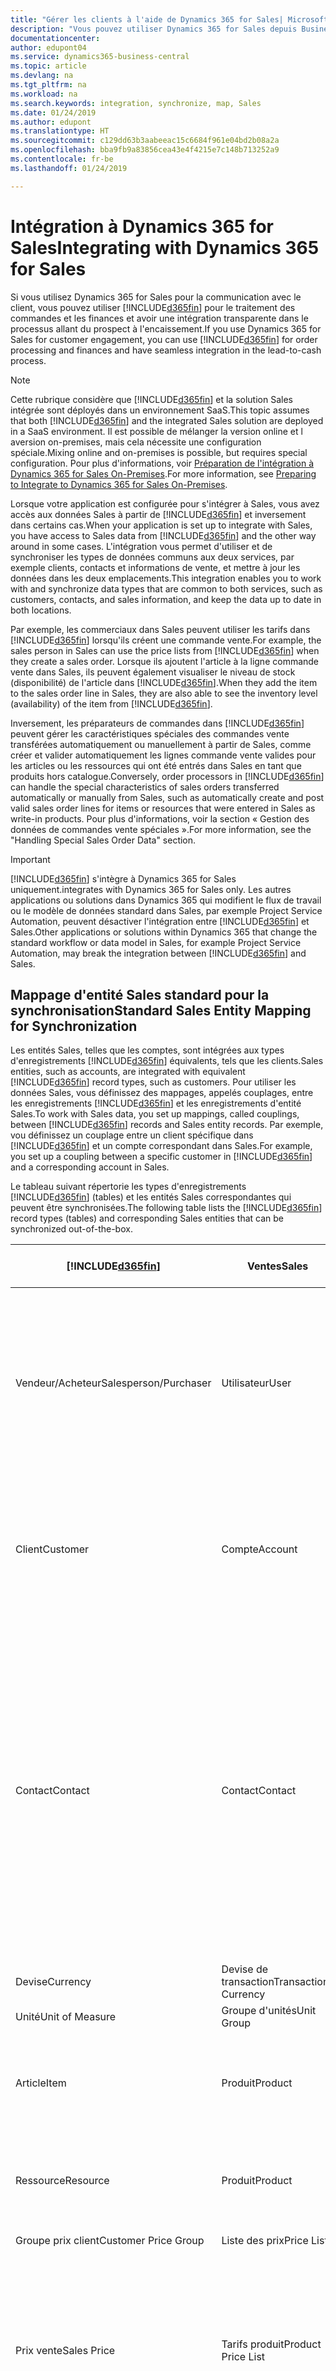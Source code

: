 ```yaml
---
title: "Gérer les clients à l'aide de Dynamics 365 for Sales| Microsoft Docs"
description: "Vous pouvez utiliser Dynamics 365 for Sales depuis Business Central pour mapper les données et avoir une intégration et une synchronisation parfaites dans le processus allant du prospect à l'encaissement."
documentationcenter: 
author: edupont04
ms.service: dynamics365-business-central
ms.topic: article
ms.devlang: na
ms.tgt_pltfrm: na
ms.workload: na
ms.search.keywords: integration, synchronize, map, Sales
ms.date: 01/24/2019
ms.author: edupont
ms.translationtype: HT
ms.sourcegitcommit: c129dd63b3aabeeac15c6684f961e04bd2b08a2a
ms.openlocfilehash: bba9fb9a83856cea43e4f4215e7c148b713252a9
ms.contentlocale: fr-be
ms.lasthandoff: 01/24/2019

---
```

# <a name="integrating-with-dynamics-365-for-sales"></a><span data-ttu-id="1b181-103">Intégration à Dynamics 365 for Sales</span><span class="sxs-lookup"><span data-stu-id="1b181-103">Integrating with Dynamics 365 for Sales</span></span>
<span data-ttu-id="1b181-104">Si vous utilisez Dynamics 365 for Sales pour la communication avec le client, vous pouvez utiliser [!INCLUDE[d365fin](includes/d365fin_md.md)] pour le traitement des commandes et les finances et avoir une intégration transparente dans le processus allant du prospect à l'encaissement.</span><span class="sxs-lookup"><span data-stu-id="1b181-104">If you use Dynamics 365 for Sales for customer engagement, you can use [!INCLUDE[d365fin](includes/d365fin_md.md)] for order processing and finances and have seamless integration in the lead-to-cash process.</span></span>

> [!NOTE]
> <span data-ttu-id="1b181-105">Cette rubrique considère que [!INCLUDE[d365fin](includes/d365fin_md.md)] et la solution Sales intégrée sont déployés dans un environnement SaaS.</span><span class="sxs-lookup"><span data-stu-id="1b181-105">This topic assumes that both [!INCLUDE[d365fin](includes/d365fin_md.md)] and the integrated Sales solution are deployed in a SaaS environment.</span></span> <span data-ttu-id="1b181-106">Il est possible de mélanger la version online et l aversion on-premises, mais cela nécessite une configuration spéciale.</span><span class="sxs-lookup"><span data-stu-id="1b181-106">Mixing online and on-premises is possible, but requires special configuration.</span></span> <span data-ttu-id="1b181-107">Pour plus d'informations, voir [Préparation de l'intégration à Dynamics 365 for Sales On-Premises](/dynamics365/business-central/dev-itpro/administration/prepare-dynamics-365-for-sales-for-integration).</span><span class="sxs-lookup"><span data-stu-id="1b181-107">For more information, see [Preparing to Integrate to Dynamics 365 for Sales On-Premises](/dynamics365/business-central/dev-itpro/administration/prepare-dynamics-365-for-sales-for-integration).</span></span>

<span data-ttu-id="1b181-108">Lorsque votre application est configurée pour s'intégrer à Sales, vous avez accès aux données Sales à partir de [!INCLUDE[d365fin](includes/d365fin_md.md)] et inversement dans certains cas.</span><span class="sxs-lookup"><span data-stu-id="1b181-108">When your application is set up to integrate with Sales, you have access to Sales data from [!INCLUDE[d365fin](includes/d365fin_md.md)] and the other way around in some cases.</span></span> <span data-ttu-id="1b181-109">L'intégration vous permet d'utiliser et de synchroniser les types de données communs aux deux services, par exemple clients, contacts et informations de vente, et mettre à jour les données dans les deux emplacements.</span><span class="sxs-lookup"><span data-stu-id="1b181-109">This integration enables you to work with and synchronize data types that are common to both services, such as customers, contacts, and sales information, and keep the data up to date in both locations.</span></span>  

<span data-ttu-id="1b181-110">Par exemple, les commerciaux dans Sales peuvent utiliser les tarifs dans [!INCLUDE[d365fin](includes/d365fin_md.md)] lorsqu'ils créent une commande vente.</span><span class="sxs-lookup"><span data-stu-id="1b181-110">For example, the sales person in Sales can use the price lists from [!INCLUDE[d365fin](includes/d365fin_md.md)] when they create a sales order.</span></span> <span data-ttu-id="1b181-111">Lorsque ils ajoutent l'article à la ligne commande vente dans Sales, ils peuvent également visualiser le niveau de stock (disponibilité) de l'article dans [!INCLUDE[d365fin](includes/d365fin_md.md)].</span><span class="sxs-lookup"><span data-stu-id="1b181-111">When they add the item to the sales order line in Sales, they are also able to see the inventory level (availability) of the item from [!INCLUDE[d365fin](includes/d365fin_md.md)].</span></span>

<span data-ttu-id="1b181-112">Inversement, les préparateurs de commandes dans [!INCLUDE[d365fin](includes/d365fin_md.md)] peuvent gérer les caractéristiques spéciales des commandes vente transférées automatiquement ou manuellement à partir de Sales, comme créer et valider automatiquement les lignes commande vente valides pour les articles ou les ressources qui ont été entrés dans Sales en tant que produits hors catalogue.</span><span class="sxs-lookup"><span data-stu-id="1b181-112">Conversely, order processors in [!INCLUDE[d365fin](includes/d365fin_md.md)] can handle the special characteristics of sales orders transferred automatically or manually from Sales, such as automatically create and post valid sales order lines for items or resources that were entered in Sales as write-in products.</span></span> <span data-ttu-id="1b181-113">Pour plus d'informations, voir la section « Gestion des données de commandes vente spéciales ».</span><span class="sxs-lookup"><span data-stu-id="1b181-113">For more information, see the "Handling Special Sales Order Data" section.</span></span>

> [!IMPORTANT]  
> [!INCLUDE[d365fin](includes/d365fin_md.md)] <span data-ttu-id="1b181-114">s'intègre à Dynamics 365 for Sales uniquement.</span><span class="sxs-lookup"><span data-stu-id="1b181-114">integrates with Dynamics 365 for Sales only.</span></span> <span data-ttu-id="1b181-115">Les autres applications ou solutions dans Dynamics 365 qui modifient le flux de travail ou le modèle de données standard dans Sales, par exemple Project Service Automation, peuvent désactiver l'intégration entre [!INCLUDE[d365fin](includes/d365fin_md.md)] et Sales.</span><span class="sxs-lookup"><span data-stu-id="1b181-115">Other applications or solutions within Dynamics 365 that change the standard workflow or data model in Sales, for example Project Service Automation, may break the integration between [!INCLUDE[d365fin](includes/d365fin_md.md)] and Sales.</span></span>

## <a name="standard-sales-entity-mapping-for-synchronization"></a><span data-ttu-id="1b181-116">Mappage d'entité Sales standard pour la synchronisation</span><span class="sxs-lookup"><span data-stu-id="1b181-116">Standard Sales Entity Mapping for Synchronization</span></span>
<span data-ttu-id="1b181-117">Les entités Sales, telles que les comptes, sont intégrées aux types d'enregistrements [!INCLUDE[d365fin](includes/d365fin_md.md)] équivalents, tels que les clients.</span><span class="sxs-lookup"><span data-stu-id="1b181-117">Sales entities, such as accounts, are integrated with equivalent [!INCLUDE[d365fin](includes/d365fin_md.md)] record types, such as customers.</span></span> <span data-ttu-id="1b181-118">Pour utiliser les données Sales, vous définissez des mappages, appelés couplages, entre les enregistrements [!INCLUDE[d365fin](includes/d365fin_md.md)] et les enregistrements d'entité Sales.</span><span class="sxs-lookup"><span data-stu-id="1b181-118">To work with Sales data, you set up mappings, called couplings, between [!INCLUDE[d365fin](includes/d365fin_md.md)] records and Sales entity records.</span></span> <span data-ttu-id="1b181-119">Par exemple, vou définissez un couplage entre un client spécifique dans [!INCLUDE[d365fin](includes/d365fin_md.md)] et un compte correspondant dans Sales.</span><span class="sxs-lookup"><span data-stu-id="1b181-119">For example, you set up a coupling between a specific customer in [!INCLUDE[d365fin](includes/d365fin_md.md)]  and a corresponding account in Sales.</span></span>

<span data-ttu-id="1b181-120">Le tableau suivant répertorie les types d'enregistrements [!INCLUDE[d365fin](includes/d365fin_md.md)] (tables) et les entités Sales correspondantes qui peuvent être synchronisées.</span><span class="sxs-lookup"><span data-stu-id="1b181-120">The following table lists the [!INCLUDE[d365fin](includes/d365fin_md.md)] record types (tables) and corresponding Sales entities that can be synchronized out-of-the-box.</span></span>

|[!INCLUDE[d365fin](includes/d365fin_md.md)]|<span data-ttu-id="1b181-121">Ventes</span><span class="sxs-lookup"><span data-stu-id="1b181-121">Sales</span></span>|<span data-ttu-id="1b181-122">Direction de synchronisation</span><span class="sxs-lookup"><span data-stu-id="1b181-122">Synchronization Direction</span></span>|<span data-ttu-id="1b181-123">Filtre par défaut</span><span class="sxs-lookup"><span data-stu-id="1b181-123">Default Filter</span></span>|
|-------------------------------------------|-----|-------------------------|--------------|
|<span data-ttu-id="1b181-124">Vendeur/Acheteur</span><span class="sxs-lookup"><span data-stu-id="1b181-124">Salesperson/Purchaser</span></span>|<span data-ttu-id="1b181-125">Utilisateur</span><span class="sxs-lookup"><span data-stu-id="1b181-125">User</span></span>|<span data-ttu-id="1b181-126">Sales -> Business Central</span><span class="sxs-lookup"><span data-stu-id="1b181-126">Sales -> Business Central</span></span>|<span data-ttu-id="1b181-127">Filtre contact Sales : le **Statut** est **Non**, l'**Utilisateur sous licence** est **Oui**, le Mode utilisateur de l'intégration est **Non**</span><span class="sxs-lookup"><span data-stu-id="1b181-127">Sales contact filter: **Status** is **No**, **User Licensed** is **Yes**, Integration user mode is **No**</span></span>|
|<span data-ttu-id="1b181-128">Client</span><span class="sxs-lookup"><span data-stu-id="1b181-128">Customer</span></span>|<span data-ttu-id="1b181-129">Compte</span><span class="sxs-lookup"><span data-stu-id="1b181-129">Account</span></span>|<span data-ttu-id="1b181-130">Business Central - > Sales et Sales - > Business Central</span><span class="sxs-lookup"><span data-stu-id="1b181-130">Business Central -> Sales and Sales -> Business Central</span></span>|<span data-ttu-id="1b181-131">Filtre compte Sales : le **Type de relation** est **Client** et le **Statut** est **Actif**.</span><span class="sxs-lookup"><span data-stu-id="1b181-131">Sales account filter: **Relationship Type** is **Customer** and **Status** is **Active**.</span></span>|
|<span data-ttu-id="1b181-132">Contact</span><span class="sxs-lookup"><span data-stu-id="1b181-132">Contact</span></span>|<span data-ttu-id="1b181-133">Contact</span><span class="sxs-lookup"><span data-stu-id="1b181-133">Contact</span></span>|<span data-ttu-id="1b181-134">Business Central - > Sales et Sales - > Business Central</span><span class="sxs-lookup"><span data-stu-id="1b181-134">Business Central -> Sales and Sales -> Business Central</span></span>|<span data-ttu-id="1b181-135">Filtre contact Business Central : le **Type** est **Personne** et le contact est affecté à une société.</span><span class="sxs-lookup"><span data-stu-id="1b181-135">Business Central contact filter: **Type** is **Person** and the contact is assigned to a company.</span></span> <span data-ttu-id="1b181-136">Filtre contact Sales : le contact est affecté à une société et le type de client parent est **Compte**.</span><span class="sxs-lookup"><span data-stu-id="1b181-136">Sales contact filter: The contact is assigned to a company and the parent customer type is **Account**</span></span>|
|<span data-ttu-id="1b181-137">Devise</span><span class="sxs-lookup"><span data-stu-id="1b181-137">Currency</span></span>|<span data-ttu-id="1b181-138">Devise de transaction</span><span class="sxs-lookup"><span data-stu-id="1b181-138">Transaction Currency</span></span>|<span data-ttu-id="1b181-139">Business Central -> Sales</span><span class="sxs-lookup"><span data-stu-id="1b181-139">Business Central -> Sales</span></span>| |
|<span data-ttu-id="1b181-140">Unité</span><span class="sxs-lookup"><span data-stu-id="1b181-140">Unit of Measure</span></span>|<span data-ttu-id="1b181-141">Groupe d'unités</span><span class="sxs-lookup"><span data-stu-id="1b181-141">Unit Group</span></span>|<span data-ttu-id="1b181-142">Business Central -> Sales</span><span class="sxs-lookup"><span data-stu-id="1b181-142">Business Central -> Sales</span></span>| |
|<span data-ttu-id="1b181-143">Article</span><span class="sxs-lookup"><span data-stu-id="1b181-143">Item</span></span>|<span data-ttu-id="1b181-144">Produit</span><span class="sxs-lookup"><span data-stu-id="1b181-144">Product</span></span>|<span data-ttu-id="1b181-145">Business Central - > Sales et Sales - > Business Central</span><span class="sxs-lookup"><span data-stu-id="1b181-145">Business Central -> Sales and Sales -> Business Central</span></span>|<span data-ttu-id="1b181-146">Filtre contact Sales : le **Type de produit** est **Stock de vente**</span><span class="sxs-lookup"><span data-stu-id="1b181-146">Sales contact filter: **Product Type** is **Sales Inventory**</span></span>|
|<span data-ttu-id="1b181-147">Ressource</span><span class="sxs-lookup"><span data-stu-id="1b181-147">Resource</span></span>|<span data-ttu-id="1b181-148">Produit</span><span class="sxs-lookup"><span data-stu-id="1b181-148">Product</span></span>|<span data-ttu-id="1b181-149">Business Central - > Sales et Sales - > Business Central</span><span class="sxs-lookup"><span data-stu-id="1b181-149">Business Central -> Sales and Sales -> Business Central</span></span>|<span data-ttu-id="1b181-150">Filtre contact Sales : le **Type de produit** est **Services**</span><span class="sxs-lookup"><span data-stu-id="1b181-150">Sales contact filter: **Product Type** is **Services**</span></span>|
|<span data-ttu-id="1b181-151">Groupe prix client</span><span class="sxs-lookup"><span data-stu-id="1b181-151">Customer Price Group</span></span>|<span data-ttu-id="1b181-152">Liste des prix</span><span class="sxs-lookup"><span data-stu-id="1b181-152">Price List</span></span>|<span data-ttu-id="1b181-153">Business Central -> Sales</span><span class="sxs-lookup"><span data-stu-id="1b181-153">Business Central -> Sales</span></span>| |
|<span data-ttu-id="1b181-154">Prix vente</span><span class="sxs-lookup"><span data-stu-id="1b181-154">Sales Price</span></span>|<span data-ttu-id="1b181-155">Tarifs produit</span><span class="sxs-lookup"><span data-stu-id="1b181-155">Product Price List</span></span>|<span data-ttu-id="1b181-156">Business Central -> Sales</span><span class="sxs-lookup"><span data-stu-id="1b181-156">Business Central -> Sales</span></span>|<span data-ttu-id="1b181-157">Filtre contact Business Central : le **Code vente** n'est pas vide, le **Type vente** est **Groupe prix client**</span><span class="sxs-lookup"><span data-stu-id="1b181-157">Business Central contact filter: **Sales Code** is not blank, **Sales Type** is **Customer Price Group**</span></span>|
|<span data-ttu-id="1b181-158">Opportunité</span><span class="sxs-lookup"><span data-stu-id="1b181-158">Opportunity</span></span>|<span data-ttu-id="1b181-159">Opportunité</span><span class="sxs-lookup"><span data-stu-id="1b181-159">Opportunity</span></span>|<span data-ttu-id="1b181-160">Business Central - > Sales et Sales - > Business Central</span><span class="sxs-lookup"><span data-stu-id="1b181-160">Business Central -> Sales and Sales -> Business Central</span></span>| |
|<span data-ttu-id="1b181-161">En-tête facture vente</span><span class="sxs-lookup"><span data-stu-id="1b181-161">Sales Invoice Header</span></span>|<span data-ttu-id="1b181-162">Facturer</span><span class="sxs-lookup"><span data-stu-id="1b181-162">Invoice</span></span>|<span data-ttu-id="1b181-163">Business Central -> Sales</span><span class="sxs-lookup"><span data-stu-id="1b181-163">Business Central -> Sales</span></span>| |
|<span data-ttu-id="1b181-164">Ligne facture vente</span><span class="sxs-lookup"><span data-stu-id="1b181-164">Sales Invoice Line</span></span>|<span data-ttu-id="1b181-165">Produit facture</span><span class="sxs-lookup"><span data-stu-id="1b181-165">Invoice Product</span></span>|<span data-ttu-id="1b181-166">Business Central -> Sales</span><span class="sxs-lookup"><span data-stu-id="1b181-166">Business Central -> Sales</span></span>| |

<span data-ttu-id="1b181-167">Les entités Sales et les tables [!INCLUDE[d365fin](includes/d365fin_md.md)] synchronisées sont définies par les écritures de mappage de table dans la table 5335, **Correspondance table intégration**.</span><span class="sxs-lookup"><span data-stu-id="1b181-167">The Sales entities and [!INCLUDE[d365fin](includes/d365fin_md.md)] tables that are synchronized are defined by table mapping entries in table 5335, **Integration Table Mapping**.</span></span> <span data-ttu-id="1b181-168">Vou pouvez afficher les mappages et définir les filtres à partir de la page 5335, **Correspondances table intégration**.</span><span class="sxs-lookup"><span data-stu-id="1b181-168">You can view the mappings and set up filters from page 5335, **Integration Table Mappings**.</span></span> <span data-ttu-id="1b181-169">Le mappage entre les champs des enregistrements [!INCLUDE[d365fin](includes/d365fin_md.md)] et les champs des entités Sales est défini par les écritures de mappage de champ dans la table 5336, **Correspondance table intégration**, et avec la logique de mappage supplémentaire.</span><span class="sxs-lookup"><span data-stu-id="1b181-169">The mapping between the fields in [!INCLUDE[d365fin](includes/d365fin_md.md)] records and the fields in Sales entities are defined by field mapping entries in table 5336, **Integration Field Mapping**, and with additional mapping logic.</span></span>

### <a name="field-mapping-for-the-sales-account-option"></a><span data-ttu-id="1b181-170">Mappage de champ pour l'option Compte dans Sales</span><span class="sxs-lookup"><span data-stu-id="1b181-170">Field Mapping for the Sales Account Option</span></span>
<span data-ttu-id="1b181-171">Trois tables dans [!INCLUDE[d365fin](includes/d365fin_md.md)] sont mappées aux champs d'option de l'entité **Compte**.</span><span class="sxs-lookup"><span data-stu-id="1b181-171">Three tables in [!INCLUDE[d365fin](includes/d365fin_md.md)] are mapped to the option fields of the **Account** entity.</span></span>   

<span data-ttu-id="1b181-172">Les enregistrements de la table qui ne sont pas liés aux options existant dans Sales sont ignorés pendant la synchronisation.</span><span class="sxs-lookup"><span data-stu-id="1b181-172">The records in the table that are not linked to the options that exist in Sales will be skipped during synchronization.</span></span> <span data-ttu-id="1b181-173">Cela signifie que le champ **Option** est vide dans Sales.</span><span class="sxs-lookup"><span data-stu-id="1b181-173">This means that the **Option** field will be blank in Sales.</span></span>

<span data-ttu-id="1b181-174">Le tableau suivant décrit les mappages des tables Business Central pour le champ **Option** de l'entité **Compte**.</span><span class="sxs-lookup"><span data-stu-id="1b181-174">The following table shows mappings from Business Central tables for the **Option** field in the **Account** entity.</span></span>

|<span data-ttu-id="1b181-175">Table</span><span class="sxs-lookup"><span data-stu-id="1b181-175">Table</span></span>|<span data-ttu-id="1b181-176">Champ Option de l'entité Compte dans Sales</span><span class="sxs-lookup"><span data-stu-id="1b181-176">Option Field in the Account Entity in Sales</span></span>|
|----------------------|-------------------------------------------|
|<span data-ttu-id="1b181-177">Conditions de paiement</span><span class="sxs-lookup"><span data-stu-id="1b181-177">Payment Terms</span></span>|<span data-ttu-id="1b181-178">Conditions de paiement</span><span class="sxs-lookup"><span data-stu-id="1b181-178">Payment Terms</span></span>|
|<span data-ttu-id="1b181-179">Conditions de livraison</span><span class="sxs-lookup"><span data-stu-id="1b181-179">Shipment Method</span></span>|<span data-ttu-id="1b181-180">Adresse 1 : Conditions de transport</span><span class="sxs-lookup"><span data-stu-id="1b181-180">Address 1: Freight Terms</span></span>|
|<span data-ttu-id="1b181-181">Transporteur</span><span class="sxs-lookup"><span data-stu-id="1b181-181">Shipping Agent</span></span>|<span data-ttu-id="1b181-182">Adresse 1 : Mode de livraison</span><span class="sxs-lookup"><span data-stu-id="1b181-182">Address 1: Shipping Method</span></span>|

### <a name="synchronization-rules"></a><span data-ttu-id="1b181-183">Règles de synchronisation</span><span class="sxs-lookup"><span data-stu-id="1b181-183">Synchronization Rules</span></span>
<span data-ttu-id="1b181-184">Le tableau suivant décrit les règles qui contrôlent la synchronisation entre les tables Business Central et les entités Sales.</span><span class="sxs-lookup"><span data-stu-id="1b181-184">The following table describes rules that control the synchronization between Business Central tables and Sales entities.</span></span>

> [!NOTE]  
> <span data-ttu-id="1b181-185">Les modifications des données dans Sales qui sont exécutées par le compte de connexion Sales sont ignorées.</span><span class="sxs-lookup"><span data-stu-id="1b181-185">Modifications to data in Sales that are performed by the Sales connection account are ignored.</span></span> <span data-ttu-id="1b181-186">Les modifications ne sont pas synchronisées.</span><span class="sxs-lookup"><span data-stu-id="1b181-186">The changes will not be synchronized.</span></span> <span data-ttu-id="1b181-187">Il est donc recommandé de ne pas modifier les données à l'aide du compte de connexion Sales.</span><span class="sxs-lookup"><span data-stu-id="1b181-187">Therefore, it is recommended that you do not modify data by using the Sales connection account.</span></span>

|<span data-ttu-id="1b181-188">Table</span><span class="sxs-lookup"><span data-stu-id="1b181-188">Table</span></span>|<span data-ttu-id="1b181-189">Règle</span><span class="sxs-lookup"><span data-stu-id="1b181-189">Rule</span></span>|
|-----|----|
|<span data-ttu-id="1b181-190">Clients</span><span class="sxs-lookup"><span data-stu-id="1b181-190">Customers</span></span>|<span data-ttu-id="1b181-191">Pour qu'un client puisse être synchronisé à un compte, le vendeur affecté au client doit être couplé à un utilisateur dans Sales.</span><span class="sxs-lookup"><span data-stu-id="1b181-191">Before a customer can be synchronized to an account, the salesperson that is assigned to the customer must be coupled to a user in Sales.</span></span> <span data-ttu-id="1b181-192">Ainsi, lorsque vous exécutez le projet de synchronisation CLIENTS - Dynamics 365 for Sales et que vous le configurez pour créer des enregistrements, assurez-vous de synchroniser les vendeurs avec les utilisateurs Sales avant de synchroniser les clients avec les comptes Sales.</span><span class="sxs-lookup"><span data-stu-id="1b181-192">Therefore, when you run the CUSTOMERS - Dynamics 365 for Sales synchronization job and you set it up to create new records, make sure that you synchronize salespeople with Sales users before you synchronize customers with Sales accounts.</span></span> <br /> <br /><span data-ttu-id="1b181-193">Le projet de synchronisation CLIENTS - Dynamics 365 for Sales synchronise uniquement les comptes Sales dont le type de relation est Client.</span><span class="sxs-lookup"><span data-stu-id="1b181-193">The CUSTOMERS - Dynamics 365 for Sales synchronization job only synchronizes Sales accounts that have the relationship type Customer.</span></span>|
|<span data-ttu-id="1b181-194">Contacts</span><span class="sxs-lookup"><span data-stu-id="1b181-194">Contacts</span></span>|<span data-ttu-id="1b181-195">Seuls les contacts dans Sales qui sont associés à un compte sont créés dans Business Central.</span><span class="sxs-lookup"><span data-stu-id="1b181-195">Only contacts in Sales that are associated with an account will be created in Business Central.</span></span> <span data-ttu-id="1b181-196">La valeur Code vendeur définit le propriétaire de l'entité couplée dans Sales.</span><span class="sxs-lookup"><span data-stu-id="1b181-196">The Salesperson Code value defines the owner of the coupled entity in Sales.</span></span>|
|<span data-ttu-id="1b181-197">Devises</span><span class="sxs-lookup"><span data-stu-id="1b181-197">Currencies</span></span>|<span data-ttu-id="1b181-198">Les devises sont couplées aux devises de transaction dans Sales conformément aux codes ISO.</span><span class="sxs-lookup"><span data-stu-id="1b181-198">Currencies are coupled to transaction currencies in Sales based on ISO codes.</span></span> <span data-ttu-id="1b181-199">Seules les devises qui ont un code ISO standard seront couplées et synchronisées avec les devises de transaction.</span><span class="sxs-lookup"><span data-stu-id="1b181-199">Only currencies that have a standard ISO code will be coupled and synchronized with transaction currencies.</span></span>|
|<span data-ttu-id="1b181-200">Unités de mesure</span><span class="sxs-lookup"><span data-stu-id="1b181-200">Units of Measure</span></span>|<span data-ttu-id="1b181-201">Les unités de mesure sont synchronisées avec les groupes d'unités dans Sales.</span><span class="sxs-lookup"><span data-stu-id="1b181-201">Units of measure are synchronized with unit groups in Sales.</span></span> <span data-ttu-id="1b181-202">Une seule unité de mesure peut être définie dans le groupe d'unités.</span><span class="sxs-lookup"><span data-stu-id="1b181-202">There can only be one unit of measure defined in the unit group.</span></span>|
|<span data-ttu-id="1b181-203">Articles</span><span class="sxs-lookup"><span data-stu-id="1b181-203">Items</span></span>|<span data-ttu-id="1b181-204">Lors de la synchronisation d'articles avec des produits Sales, Business Central crée automatiquement une liste de prix dans Sales.</span><span class="sxs-lookup"><span data-stu-id="1b181-204">When synchronizing items with Sales products, Business Central automatically creates a price list in Sales.</span></span> <span data-ttu-id="1b181-205">Pour éviter les erreurs de synchronisation, vous ne devez pas modifier cette liste de prix manuellement.</span><span class="sxs-lookup"><span data-stu-id="1b181-205">To avoid synchronization errors, you should not modify this price list manually.</span></span>|
|<span data-ttu-id="1b181-206">Vendeurs</span><span class="sxs-lookup"><span data-stu-id="1b181-206">Salespersons</span></span>|<span data-ttu-id="1b181-207">Les vendeurs sont couplés aux utilisateurs du système dans Sales.</span><span class="sxs-lookup"><span data-stu-id="1b181-207">Salespersons are coupled to system users in Sales.</span></span> <span data-ttu-id="1b181-208">L'utilisateur doit être activé et sous licence et ne doit pas être l'utilisateur d'intégration.</span><span class="sxs-lookup"><span data-stu-id="1b181-208">The user must be enabled and licensed and must not be the Integration user.</span></span> <span data-ttu-id="1b181-209">Notez qu'il s'agit de la première table qui doit être synchronisée, car elle est utilisée dans les clients, les contacts, les opportunités et les factures vente.</span><span class="sxs-lookup"><span data-stu-id="1b181-209">Note, that this is the first table that must be synchronized because it is used in customers, contacts, opportunities, and sales invoices.</span></span>|
|<span data-ttu-id="1b181-210">Ressources</span><span class="sxs-lookup"><span data-stu-id="1b181-210">Resources</span></span>|<span data-ttu-id="1b181-211">Les ressources sont synchronisées avec les produits Sales dont le type de produit est Service.</span><span class="sxs-lookup"><span data-stu-id="1b181-211">Resources are synchronized with Sales products that have product type Service.</span></span>|
|<span data-ttu-id="1b181-212">Groupes prix client</span><span class="sxs-lookup"><span data-stu-id="1b181-212">Customer Price Groups</span></span>|<span data-ttu-id="1b181-213">Les groupes de prix client sont synchronisés avec les listes de prix dans Sales.</span><span class="sxs-lookup"><span data-stu-id="1b181-213">Customer price groups are synchronized with Sales price lists.</span></span>|
|<span data-ttu-id="1b181-214">Prix de vente</span><span class="sxs-lookup"><span data-stu-id="1b181-214">Sales Prices</span></span>|<span data-ttu-id="1b181-215">Les prix de vente dont le type vente est Groupe prix client et dont le code vente est défini sont synchronisés avec les lignes de liste de prix dans Sales</span><span class="sxs-lookup"><span data-stu-id="1b181-215">Sales prices that have sales type Customer Price Group and have a sales code defined are synchronized with Sales price list lines</span></span>|
|<span data-ttu-id="1b181-216">Opportunités</span><span class="sxs-lookup"><span data-stu-id="1b181-216">Opportunities</span></span>|<span data-ttu-id="1b181-217">Les opportunités sont synchronisées avec les opportunités dans Sales.</span><span class="sxs-lookup"><span data-stu-id="1b181-217">Opportunities are synchronized with Sales opportunities.</span></span> <span data-ttu-id="1b181-218">La valeur Code vendeur définit le propriétaire de l'entité couplée dans Sales.</span><span class="sxs-lookup"><span data-stu-id="1b181-218">The Salesperson Code value defines the owner of the coupled entity in Sales.</span></span>|
|<span data-ttu-id="1b181-219">Factures vente enregistrées</span><span class="sxs-lookup"><span data-stu-id="1b181-219">Posted Sales Invoices</span></span>|<span data-ttu-id="1b181-220">Les factures vente validées sont synchronisées avec les factures vente.</span><span class="sxs-lookup"><span data-stu-id="1b181-220">Posted sales invoices are synchronized with sales invoices.</span></span> <span data-ttu-id="1b181-221">Pour qu'une facture puisse être synchronisée, il est préférable de synchroniser toutes les autres entités pouvant participer à la facture, depuis les vendeurs aux listes de prix.</span><span class="sxs-lookup"><span data-stu-id="1b181-221">Before an invoice can be synchronized, it is better to synchronize all other entities that can participate in the invoice, from salespersons to price lists.</span></span> <span data-ttu-id="1b181-222">La valeur Code vendeur de l'en-tête de facture définit le propriétaire de l'entité couplée dans Sales.</span><span class="sxs-lookup"><span data-stu-id="1b181-222">The Salesperson Code value in the invoice header defines the owner of the coupled entity in Sales.</span></span>|

## <a name="setting-up-the-connection"></a><span data-ttu-id="1b181-223">Configuration de la connexion</span><span class="sxs-lookup"><span data-stu-id="1b181-223">Setting Up the Connection</span></span>
<span data-ttu-id="1b181-224">À partir de la page d'accueil, vous pouvez accéder au guide de configuration assistée **Paramètres de la connexion Microsoft Dynamics 365** qui vous aide à configurer la connexion.</span><span class="sxs-lookup"><span data-stu-id="1b181-224">From Home, you can access the **Microsoft Dynamics 365 Connection Setup** assisted setup guide that helps you set up the connection.</span></span> <span data-ttu-id="1b181-225">Une fois cette opération effectuée, vous disposez d'un couplage facile des enregistrements Sales avec les enregistrements [!INCLUDE[d365fin](includes/d365fin_md.md)].</span><span class="sxs-lookup"><span data-stu-id="1b181-225">Once that is done, you will have a seamless coupling of Sales records with [!INCLUDE[d365fin](includes/d365fin_md.md)] records.</span></span>  

> [!NOTE]  
>   <span data-ttu-id="1b181-226">La section suivante explique la configuration assistée, mais vous pouvez effectuer les mêmes tâches manuellement sur la page **Paramètres de connexion Sales**.</span><span class="sxs-lookup"><span data-stu-id="1b181-226">The following explains the assisted setup, but you can perform the same tasks manually on the **Sales Connection Setup** page.</span></span>

<span data-ttu-id="1b181-227">Dans le guide de configuration assistée, vous pouvez choisir les données à synchroniser entre les deux services.</span><span class="sxs-lookup"><span data-stu-id="1b181-227">In the assisted setup guide, you can choose which data to synchronize between the two services.</span></span> <span data-ttu-id="1b181-228">Vous pouvez également spécifier que vous souhaitez importer votre solution Sales existante.</span><span class="sxs-lookup"><span data-stu-id="1b181-228">You can also specify that you want to import your existing Sales solution.</span></span> <span data-ttu-id="1b181-229">Dans ce cas, vous devez indiquer les informations d'identification d'un compte utilisateur.</span><span class="sxs-lookup"><span data-stu-id="1b181-229">In that case, you must specify an administrative user account.</span></span>

### <a name="setting-up-the-user-account-for-importing-the-solution"></a><span data-ttu-id="1b181-230">Configuration du compte utilisateur pour importer la solution</span><span class="sxs-lookup"><span data-stu-id="1b181-230">Setting Up the User Account for Importing the Solution</span></span>
<span data-ttu-id="1b181-231">Pour importer une solution Sales existante, le guide d'installation utilise un compte administratif.</span><span class="sxs-lookup"><span data-stu-id="1b181-231">To import an existing Sales solution, the setup guide uses an administrative account.</span></span> <span data-ttu-id="1b181-232">Ce compte doit être un utilisateur valide dans Sales avec les rôles de sécurité suivants :</span><span class="sxs-lookup"><span data-stu-id="1b181-232">This account must be a valid user in Sales with the following security roles:</span></span>

* <span data-ttu-id="1b181-233">Administrateur système</span><span class="sxs-lookup"><span data-stu-id="1b181-233">System Administrator</span></span>  
* <span data-ttu-id="1b181-234">Personnalisateur de solution</span><span class="sxs-lookup"><span data-stu-id="1b181-234">Solution Customizer</span></span>  

<span data-ttu-id="1b181-235">Pour plus d'informations, voir [Créer des utilisateurs dans Microsoft Dynamics 365 (online) et attribuer des rôles de sécurité](/dynamics365/customer-engagement/admin/create-users-assign-online-security-roles) et [Gestion des utilisateurs et des autorisations](ui-how-users-permissions.md).</span><span class="sxs-lookup"><span data-stu-id="1b181-235">For more information, see [Create users in Microsoft Dynamics 365 (online) and assign  security roles](/dynamics365/customer-engagement/admin/create-users-assign-online-security-roles) and [Managing Users and Permissions](ui-how-users-permissions.md).</span></span>  

<span data-ttu-id="1b181-236">Ce compte est uniquement utilisé lors de la configuration.</span><span class="sxs-lookup"><span data-stu-id="1b181-236">This account is only used during the setup.</span></span> <span data-ttu-id="1b181-237">Une fois la solution importée dans [!INCLUDE[d365fin](includes/d365fin_md.md)], le compte n'est plus nécessaire.</span><span class="sxs-lookup"><span data-stu-id="1b181-237">Once the solution is imported into [!INCLUDE[d365fin](includes/d365fin_md.md)], the account is no longer needed.</span></span>

### <a name="setting-up-the-user-account-for-synchronization"></a><span data-ttu-id="1b181-238">Configuration du compte utilisateur pour la synchronisation</span><span class="sxs-lookup"><span data-stu-id="1b181-238">Setting Up the User Account for Synchronization</span></span>
<span data-ttu-id="1b181-239">L'intégration est basée sur un compte utilisateur partagé.</span><span class="sxs-lookup"><span data-stu-id="1b181-239">The integration relies on a shared user account.</span></span> <span data-ttu-id="1b181-240">Ainsi dans votre abonnement Office 365, vous devez créer un utilisateur dédié utilisé pour la synchronisation entre les deux services.</span><span class="sxs-lookup"><span data-stu-id="1b181-240">So in your Office 365 subscription, you must create a dedicated user that will be used for synchronization between the two services.</span></span> <span data-ttu-id="1b181-241">Ce compte doit déjà être un utilisateur valide dans Sales, mais vous n'avez pas à lui affecter de rôles de sécurité car le guide de configuration le fait pour vous.</span><span class="sxs-lookup"><span data-stu-id="1b181-241">This account must already be a valid user in Sales, but you do not have to assign security roles to the account because the setup guide will do that for you.</span></span> <span data-ttu-id="1b181-242">Vous devez spécifier ce compte utilisateur à une ou plusieurs reprises dans le guide de configuration, en fonction du nombre de synchronisation que vous souhaitez activer.</span><span class="sxs-lookup"><span data-stu-id="1b181-242">You must specify this user account one or more times in the setup guide, depending how much synchronization you want to enable.</span></span> <span data-ttu-id="1b181-243">Pour plus d'informations, voir [Créer des utilisateurs dans Microsoft Dynamics 365 (en ligne) et attribuer des rôles de sécurité](/dynamics365/customer-engagement/admin/create-users-assign-online-security-roles).</span><span class="sxs-lookup"><span data-stu-id="1b181-243">For more information, see [Create users in Microsoft Dynamics 365 (online) and assign security roles](/dynamics365/customer-engagement/admin/create-users-assign-online-security-roles).</span></span>

<span data-ttu-id="1b181-244">Si vous décidez d'activer la *disponibilité de l'article*, le compte utilisateur intégration doit disposer d'une clé d’accès rapide des services Web.</span><span class="sxs-lookup"><span data-stu-id="1b181-244">If you choose to enable *item availability*, the integration user account must have a web services access key.</span></span> <span data-ttu-id="1b181-245">Cette opération s'effectue en deux étapes dans la page [!INCLUDE[d365fin](includes/d365fin_md.md)] de ce compte utilisateur, vous devez cliquer sur le bouton **Modifier la clé de service web** et dans le guide de configuration de la connexion Sales, vous devez spécifier cet utilisateur en tant qu'utilisateur de service Web OData.</span><span class="sxs-lookup"><span data-stu-id="1b181-245">This is a two-step thing in the [!INCLUDE[d365fin](includes/d365fin_md.md)] page for that user account, you must choose the **Change Web Service Key** button; and in the Sales Connection setup guide, you must specify that user as the OData web service user.</span></span>

<span data-ttu-id="1b181-246">Si vous décidez d'activer l'*intégration des commandes vente*, vous devez spécifier un utilisateur qui peut gérer cette synchronisation - un utilisateur de l'intégration ou un compte utilisateur différent.</span><span class="sxs-lookup"><span data-stu-id="1b181-246">If you choose to enable *sales order integration*, you must specify a user that can handle this synchronization - the integration user or another user account.</span></span>

### <a name="coupling-records"></a><span data-ttu-id="1b181-247">Enregistrements couplage</span><span class="sxs-lookup"><span data-stu-id="1b181-247">Coupling Records</span></span>
<span data-ttu-id="1b181-248">Dans le guide de configuration assistée, vous pouvez choisir la synchronisation entre les deux services.</span><span class="sxs-lookup"><span data-stu-id="1b181-248">In the assisted setup guide, you can choose to synchronize between the two services.</span></span> <span data-ttu-id="1b181-249">Mais ultérieurement, vous pouvez également configurer la synchronisation de types spécifiques de données.</span><span class="sxs-lookup"><span data-stu-id="1b181-249">But later, you can also set up synchronization of specific types of data.</span></span> <span data-ttu-id="1b181-250">Cette action est appelée le *couplage*, et cette section fournit des recommandations pour les éléments dont vous devez tenir compte.</span><span class="sxs-lookup"><span data-stu-id="1b181-250">This is referred to as *coupling*, and this section provides recommendations for what you must take into consideration.</span></span>

<span data-ttu-id="1b181-251">Par exemple, si vous souhaitez afficher les comptes Sales en tant que clients dans [!INCLUDE[d365fin](includes/d365fin_md.md)], vous devez coupler les deux types d'enregistrements.</span><span class="sxs-lookup"><span data-stu-id="1b181-251">For example, if you want to see Sales accounts as customers in [!INCLUDE[d365fin](includes/d365fin_md.md)], you must couple the two types of records.</span></span> <span data-ttu-id="1b181-252">Ce n'est pas très compliqué, vous devez ouvrir la page **Liste des clients** dans [!INCLUDE[d365fin](includes/d365fin_md.md)] et il existe une action dans le ruban pour coupler ces données avec Sales.</span><span class="sxs-lookup"><span data-stu-id="1b181-252">It is not very complicated - you open the **Customer List** page in [!INCLUDE[d365fin](includes/d365fin_md.md)], and there is an action in the ribbon to couple this data with Sales.</span></span> <span data-ttu-id="1b181-253">Puis vous devez spécifier quels clients [!INCLUDE[d365fin](includes/d365fin_md.md)] correspondent à quels comptes dans Sales.</span><span class="sxs-lookup"><span data-stu-id="1b181-253">Then you specify which [!INCLUDE[d365fin](includes/d365fin_md.md)] customers match which accounts in Sales.</span></span>

<span data-ttu-id="1b181-254">Dans certains domaines, la fonctionnalité vous demande de coupler certains ensembles de données avant d'autres ensembles de données comme illustré dans la liste suivante :</span><span class="sxs-lookup"><span data-stu-id="1b181-254">In certain areas, the functionality relies on you couple certain sets of data before other sets of data as shown in the following list:</span></span>

* <span data-ttu-id="1b181-255">Clients et comptes</span><span class="sxs-lookup"><span data-stu-id="1b181-255">Customers and accounts</span></span>  
  * <span data-ttu-id="1b181-256">Coupler d'abord des vendeurs avec des utilisateurs Sales</span><span class="sxs-lookup"><span data-stu-id="1b181-256">Couple salespeople with Sales users first</span></span>  
* <span data-ttu-id="1b181-257">Articles et ressources</span><span class="sxs-lookup"><span data-stu-id="1b181-257">Items and resources</span></span>  
  * <span data-ttu-id="1b181-258">Coupler d'abord des unités de mesure avec des groupes d'unités Sales</span><span class="sxs-lookup"><span data-stu-id="1b181-258">Couple units of measure with Sales unit groups first</span></span>  
* <span data-ttu-id="1b181-259">Prix des articles et des ressources</span><span class="sxs-lookup"><span data-stu-id="1b181-259">Items and resource prices</span></span>  
  * <span data-ttu-id="1b181-260">Coupler d'abord des groupes tarifs client avec des prix Sales</span><span class="sxs-lookup"><span data-stu-id="1b181-260">Couple customer price groups with Sales prices first</span></span>  

> [!NOTE]  
>   <span data-ttu-id="1b181-261">Si vous utilisez des tarifs en devises étrangères, assurez-vous de coupler des devises avec des devises de transaction Sales.</span><span class="sxs-lookup"><span data-stu-id="1b181-261">If you are using prices in foreign currencies, make sure that you couple currencies to Sales transaction currencies.</span></span>

<span data-ttu-id="1b181-262">Dans Sales, les commandes vente dépendent d'informations supplémentaires comme les clients, les unités de mesure, les devis, les groupes tarifs client, les articles et/ou les ressources.</span><span class="sxs-lookup"><span data-stu-id="1b181-262">In Sales, sales orders depends on additional information like customers, units of measure, currencies, customer price groups, items and/or resources.</span></span> <span data-ttu-id="1b181-263">Pour assurer une intégration transparente avec les commandes vente, vous devez d'abord coupler des clients, des unités de mesure, des devises, des groupes tarifs client, des articles et/ou des ressources.</span><span class="sxs-lookup"><span data-stu-id="1b181-263">In order for the integration with  sales orders to work seamlessly, you must couple customers, units of measure, currencies, customer price groups, items and/or resources first.</span></span>

### <a name="synchronizing-records-fully"></a><span data-ttu-id="1b181-264">Synchronisation complète des enregistrements</span><span class="sxs-lookup"><span data-stu-id="1b181-264">Synchronizing Records Fully</span></span>
<span data-ttu-id="1b181-265">À la fin du guide de configuration assistée, vous pouvez sélectionner l'action **Exécuter une synchronisation complète** pour démarrer la synchronisation de tous les enregistrements [!INCLUDE[d365fin](includes/d365fin_md.md)] avec tous les enregistrements associés de la solution Sales connectée.</span><span class="sxs-lookup"><span data-stu-id="1b181-265">At the end of the assisted setup guide, you can choose the **Run Full Synchronization** action to start synchronizing all [!INCLUDE[d365fin](includes/d365fin_md.md)] records with all related records in the connected Sales solution.</span></span> <span data-ttu-id="1b181-266">Sur la page **Synchronisation complète CRM. Révision**, sélectionnez l'action **Démarrer**.</span><span class="sxs-lookup"><span data-stu-id="1b181-266">On the **CRM Full Synch. Review** page, you choose the **Start** action.</span></span> <span data-ttu-id="1b181-267">La synchronisation commence à exécuter les projets en fonction des dépendances.</span><span class="sxs-lookup"><span data-stu-id="1b181-267">The synchronization then begins to execute jobs according to dependencies.</span></span> <span data-ttu-id="1b181-268">Par exemple, les enregistrements de devise sont synchronisés avant les enregistrements client.</span><span class="sxs-lookup"><span data-stu-id="1b181-268">For example, currency records are synchronized before customer records.</span></span> <span data-ttu-id="1b181-269">La synchronisation complète peut durer longtemps et s'exécutera donc en arrière-plan afin que vous puissiez continuer à utiliser [!INCLUDE[d365fin](includes/d365fin_md.md)].</span><span class="sxs-lookup"><span data-stu-id="1b181-269">The full synchronization may take a long time and will therefore run in the background so that you can continue to work in [!INCLUDE[d365fin](includes/d365fin_md.md)].</span></span>

<span data-ttu-id="1b181-270">Pour vérifier la progression des projets individuels lors d'une synchronisation complète, accédez au champ **Statut écriture file d'attente des travaux**, **Statut projet Vers la table int.** ou **Statut projet À partir de la table int.** sur la page **Synchronisation complète CRM. Révision**.</span><span class="sxs-lookup"><span data-stu-id="1b181-270">To check the progress of individual jobs in a full synchronization, drill down on the **Job Queue Entry Status**, **To Int. Table Job Status**, or **From Int. Table Job Status** field on the **CRM Full Synch. Review** page.</span></span>

<span data-ttu-id="1b181-271">Sur la page **Paramètres de la connexion Microsoft Dynamics 365**, vous pouvez obtenir des détails sur la synchronisation complète à tout moment.</span><span class="sxs-lookup"><span data-stu-id="1b181-271">From the **Microsoft Dynamics 365 Connection Setup** page, you can get details about full synchronization at any time.</span></span> <span data-ttu-id="1b181-272">À partir de cette page, vous pouvez aussi ouvrir la page **Correspondances table intégration** pour afficher les détails des tables dans [!INCLUDE[d365fin](includes/d365fin_md.md)] et dans la solution Sales à synchroniser.</span><span class="sxs-lookup"><span data-stu-id="1b181-272">From here, you can also open the **Integration Table Mappings** page to see details about the tables in [!INCLUDE[d365fin](includes/d365fin_md.md)] and in the Sales solution that must be synchronized.</span></span>

## <a name="handling-special-sales-order-data"></a><span data-ttu-id="1b181-273">Gestion des données de commandes vente spéciales</span><span class="sxs-lookup"><span data-stu-id="1b181-273">Handling Special Sales Order Data</span></span>
<span data-ttu-id="1b181-274">Les commandes vente dans Sales seront transférées automatiquement à [!INCLUDE[d365fin](includes/d365fin_md.md)] si vous sélectionnez la case à cocher **Créer automatiquement des commandes vente** sur la page **Paramètres de la connexion Microsoft Dynamics 365**.</span><span class="sxs-lookup"><span data-stu-id="1b181-274">Sales orders in Sales will be transferred to [!INCLUDE[d365fin](includes/d365fin_md.md)] automatically if you select the **Automatically Create Sales Orders** check box on the **Microsoft Dynamics 365 Connection Setup** page.</span></span> <span data-ttu-id="1b181-275">Pour ces commandes vente, le champ **Nom** de la commande d'origine est transféré et associé au champ **Numéro de document externe** de la commande vente dans [!INCLUDE[d365fin](includes/d365fin_md.md)].</span><span class="sxs-lookup"><span data-stu-id="1b181-275">On such sales orders, the **Name** field on the original order is transferred and mapped to the **External Document Number** field on the sales order in [!INCLUDE[d365fin](includes/d365fin_md.md)].</span></span>

<span data-ttu-id="1b181-276">Ceci peut également fonctionner si la commande vente d'origine indique les biens hors catalogue, c'est-à-dire les articles ou les ressources qui ne sont enregistrés dans aucun produit.</span><span class="sxs-lookup"><span data-stu-id="1b181-276">This can also work if the original sales order contains write-in products, meaning items or resources that are not registered in either product.</span></span> <span data-ttu-id="1b181-277">Dans ce cas, vous devez renseigner les champs **Type produit hors catalogue** et **N° produit hors catalogue**</span><span class="sxs-lookup"><span data-stu-id="1b181-277">In that case, you must fill in the **Write-in Product Type** and **Write-in Product No.**</span></span> <span data-ttu-id="1b181-278">sur la page **Paramètres ventes**, de sorte que ces ventes de produits non enregistrées soient mappées à un nombre donné d'articles/de ressources pour l'analyse financière.</span><span class="sxs-lookup"><span data-stu-id="1b181-278">fields on the **Sales & Receivables Setup** page, so that such non-registered product sales are mapped to a specified item/resource number for financial analysis.</span></span>

<span data-ttu-id="1b181-279">Si la désignation de l'article sur la commande vente d'origine est très longue, alors une ligne commande vente supplémentaire de type Commentaire est créée pour stocker le texte intégral de la commande vente dans [!INCLUDE[d365fin](includes/d365fin_md.md)].</span><span class="sxs-lookup"><span data-stu-id="1b181-279">If the item description on the original sales order is very long, then an additional sales order line of type Comment is created to hold the full text on the sales order in [!INCLUDE[d365fin](includes/d365fin_md.md)].</span></span>

## <a name="see-also"></a><span data-ttu-id="1b181-280">Voir aussi</span><span class="sxs-lookup"><span data-stu-id="1b181-280">See Also</span></span>
[<span data-ttu-id="1b181-281">Préparation de l'intégration à Dynamics 365 for Sales On-Premises</span><span class="sxs-lookup"><span data-stu-id="1b181-281">Preparing to Integrate to Dynamics 365 for Sales On-Premises</span></span>](/dynamics365/business-central/dev-itpro/administration/prepare-dynamics-365-for-sales-for-integration)  
[<span data-ttu-id="1b181-282">Gestion des relations</span><span class="sxs-lookup"><span data-stu-id="1b181-282">Relationship Management</span></span>](marketing-relationship-management.md)  
<span data-ttu-id="1b181-283">[Utilisation de [!INCLUDE[d365fin](includes/d365fin_md.md)]](ui-work-product.md)</span><span class="sxs-lookup"><span data-stu-id="1b181-283">[Working with [!INCLUDE[d365fin](includes/d365fin_md.md)]](ui-work-product.md)</span></span>  
[<span data-ttu-id="1b181-284">Modification des fonctionnalités affichées</span><span class="sxs-lookup"><span data-stu-id="1b181-284">Changing Which Features are Displayed</span></span>](ui-experiences.md)  
<span data-ttu-id="1b181-285">[Gestion des utilisateurs et des autorisations](ui-how-users-permissions.md)  </span><span class="sxs-lookup"><span data-stu-id="1b181-285">[Managing Users and Permissions](ui-how-users-permissions.md)  </span></span>  
[<span data-ttu-id="1b181-286">Intégrer l'organisation et les utilisateurs dans Dynamics 365 (en ligne)</span><span class="sxs-lookup"><span data-stu-id="1b181-286">Onboard your organization and users to Dynamics 365  (online)</span></span>](/dynamics365/customer-engagement/admin/onboard-your-organization-and-users-to-dynamics-365-online)  

## [!INCLUDE[d365fin](includes/free_trial_md.md)]  

